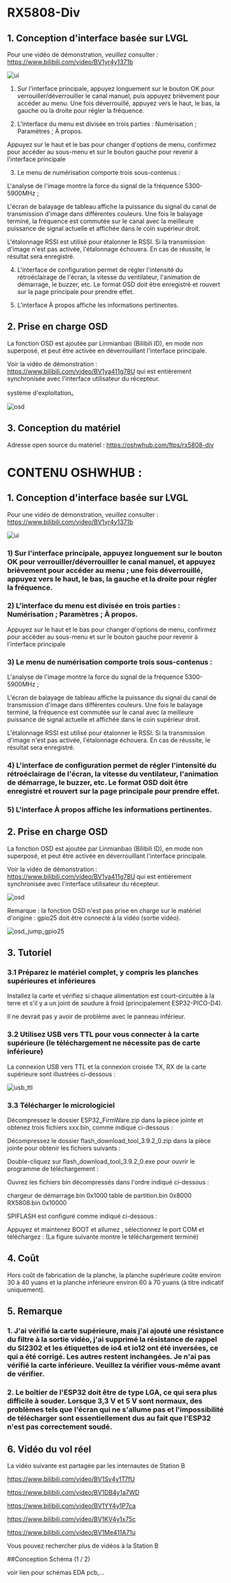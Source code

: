 # RX5808-Div
## 1. Conception d'interface basée sur LVGL
Pour une vidéo de démonstration, veuillez consulter : https://www.bilibili.com/video/BV1yr4y1371b

![ui](https://user-images.githubusercontent.com/66466560/218503938-571cd1fa-2c89-4279-a6aa-281c7fcf8234.jpeg)


1) Sur l'interface principale, appuyez longuement sur le bouton OK pour verrouiller/déverrouiller le canal manuel, puis appuyez brièvement pour accéder au menu. Une fois déverrouillé, appuyez vers le haut, le bas, la gauche ou la droite pour régler la fréquence.

2) L'interface du menu est divisée en trois parties : Numérisation ; Paramètres ; À propos.

Appuyez sur le haut et le bas pour changer d'options de menu, confirmez pour accéder au sous-menu et sur le bouton gauche pour revenir à l'interface principale

3) Le menu de numérisation comporte trois sous-contenus :

L'analyse de l'image montre la force du signal de la fréquence 5300-5900MHz ;

L'écran de balayage de tableau affiche la puissance du signal du canal de transmission d'image dans différentes couleurs. Une fois le balayage terminé, la fréquence est commutée sur le canal avec la meilleure puissance de signal actuelle et affichée dans le coin supérieur droit.

L'étalonnage RSSI est utilisé pour étalonner le RSSI. Si la transmission d'image n'est pas activée, l'étalonnage échouera. En cas de réussite, le résultat sera enregistré.

4) L'interface de configuration permet de régler l'intensité du rétroéclairage de l'écran, la vitesse du ventilateur, l'animation de démarrage, le buzzer, etc. Le format OSD doit être enregistré et rouvert sur la page principale pour prendre effet.

5) L'interface À propos affiche les informations pertinentes.
 

## 2. Prise en charge OSD
La fonction OSD est ajoutée par Linmianbao (Bilibili ID), en mode non superposé, et peut être activée en déverrouillant l'interface principale.

Voir la vidéo de démonstration : https://www.bilibili.com/video/BV1ya411g78U qui est entièrement synchronisée avec l'interface utilisateur du récepteur.

système d'exploitation。

![osd](https://user-images.githubusercontent.com/66466560/218504602-102e7fe0-b935-48ca-be9e-f459200034c8.jpg)


## 3. Conception du matériel
Adresse open source du matériel : https://oshwhub.com/ftps/rx5808-div 




# CONTENU OSHWHUB : 
## 1. Conception d'interface basée sur LVGL
Pour une vidéo de démonstration, veuillez consulter : https://www.bilibili.com/video/BV1yr4y1371b

![ui](https://user-images.githubusercontent.com/66466560/218503938-571cd1fa-2c89-4279-a6aa-281c7fcf8234.jpeg)



### 1) Sur l'interface principale, appuyez longuement sur le bouton OK pour verrouiller/déverrouiller le canal manuel, et appuyez brièvement pour accéder au menu ; une fois déverrouillé, appuyez vers le haut, le bas, la gauche et la droite pour régler la fréquence.

### 2) L'interface du menu est divisée en trois parties : Numérisation ; Paramètres ; À propos.

Appuyez sur le haut et le bas pour changer d'options de menu, confirmez pour accéder au sous-menu et sur le bouton gauche pour revenir à l'interface principale

### 3) Le menu de numérisation comporte trois sous-contenus :

L'analyse de l'image montre la force du signal de la fréquence 5300-5900MHz ;

L'écran de balayage de tableau affiche la puissance du signal du canal de transmission d'image dans différentes couleurs. Une fois le balayage terminé, la fréquence est commutée sur le canal avec la meilleure puissance de signal actuelle et affichée dans le coin supérieur droit.

L'étalonnage RSSI est utilisé pour étalonner le RSSI. Si la transmission d'image n'est pas activée, l'étalonnage échouera. En cas de réussite, le résultat sera enregistré.

### 4) L'interface de configuration permet de régler l'intensité du rétroéclairage de l'écran, la vitesse du ventilateur, l'animation de démarrage, le buzzer, etc. Le format OSD doit être enregistré et rouvert sur la page principale pour prendre effet.

### 5) L'interface À propos affiche les informations pertinentes.

 

## 2. Prise en charge OSD
La fonction OSD est ajoutée par Linmianbao (Bilibili ID), en mode non superposé, et peut être activée en déverrouillant l'interface principale.

Voir la vidéo de démonstration : https://www.bilibili.com/video/BV1ya411g78U qui est entièrement synchronisée avec l'interface utilisateur du récepteur.


![osd](https://user-images.githubusercontent.com/66466560/218504602-102e7fe0-b935-48ca-be9e-f459200034c8.jpg)


Remarque : la fonction OSD n'est pas prise en charge sur le matériel d'origine : gpio25 doit être connecté à la vidéo (sortie vidéo).

![osd_jump_gpio25](https://image.lceda.cn/pullimage/Gim6EXqRcoao7A0nqf1U6u0KMaxCJblwIdWWs9qr.jpeg)

## 3. Tutoriel
### 3.1 Préparez le matériel complet, y compris les planches supérieures et inférieures

Installez la carte et vérifiez si chaque alimentation est court-circuitée à la terre et s'il y a un joint de soudure à froid (principalement ESP32-PICO-D4).

Il ne devrait pas y avoir de problème avec le panneau inférieur.

### 3.2 Utilisez USB vers TTL pour vous connecter à la carte supérieure (le téléchargement ne nécessite pas de carte inférieure)

La connexion USB vers TTL et la connexion croisée TX, RX de la carte supérieure sont illustrées ci-dessous :

![usb_ttl](https://image.lceda.cn/pullimage/6z5s5KOz53Rm29p0uOZB4Q75d7L4GRO3XaQvNiGS.jpeg)

### 3.3 Télécharger le micrologiciel

Décompressez le dossier ESP32_FirmWare.zip dans la pièce jointe et obtenez trois fichiers xxx.bin, comme indiqué ci-dessous :



Décompressez le dossier flash_download_tool_3.9.2_0.zip dans la pièce jointe pour obtenir les fichiers suivants :



Double-cliquez sur flash_download_tool_3.9.2_0.exe pour ouvrir le programme de téléchargement :



Ouvrez les fichiers bin décompressés dans l'ordre indiqué ci-dessous :

chargeur de démarrage.bin 0x1000
table de partition.bin 0x8000
RX5808.bin 0x10000 



SPIFLASH est configuré comme indiqué ci-dessous :



Appuyez et maintenez BOOT et allumez , sélectionnez le port COM et téléchargez : (La figure suivante montre le téléchargement terminé)



## 4. Coût

Hors coût de fabrication de la planche, la planche supérieure coûte environ 30 à 40 yuans et la planche inférieure environ 60 à 70 yuans (à titre indicatif uniquement).

## 5. Remarque

### 1. J'ai vérifié la carte supérieure, mais j'ai ajouté une résistance du filtre à la sortie vidéo, j'ai supprimé la résistance de rappel du SI2302 et les étiquettes de io4 et io12 ont été inversées, ce qui a été corrigé. Les autres restent inchangées. Je n'ai pas vérifié la carte inférieure. Veuillez la vérifier vous-même avant de vérifier.

### 2. Le boîtier de l'ESP32 doit être de type LGA, ce qui sera plus difficile à souder. Lorsque 3,3 V et 5 V sont normaux, des problèmes tels que l'écran qui ne s'allume pas et l'impossibilité de télécharger sont essentiellement dus au fait que l'ESP32 n'est pas correctement soudé.

## 6. Vidéo du vol réel

La vidéo suivante est partagée par les internautes de Station B

https://www.bilibili.com/video/BV1Sv4y1T7fU

https://www.bilibili.com/video/BV1DB4y1a7WD

https://www.bilibili.com/video/BV1YY4y1P7ca

https://www.bilibili.com/video/BV1KV4y1x75c

https://www.bilibili.com/video/BV1Me411A71u

Vous pouvez rechercher plus de vidéos à la Station B

##Conception
Schéma (1 / 2)

voir lien pour schémas EDA pcb,...



